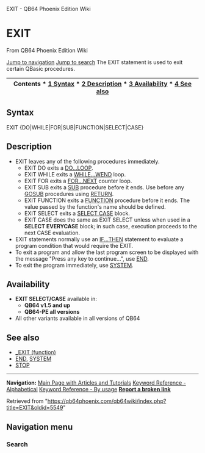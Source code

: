 


EXIT - QB64 Phoenix Edition Wiki








# EXIT



From QB64 Phoenix Edition Wiki



[Jump to navigation](#mw-head)
[Jump to search](#searchInput)
The EXIT statement is used to exit certain QBasic procedures.


  






| Contents * [1 Syntax](#Syntax) * [2 Description](#Description) * [3 Availability](#Availability) * [4 See also](#See_also) |
| --- |


## Syntax


EXIT {DO|WHILE|FOR|SUB|FUNCTION|SELECT|CASE}
  




## Description


* EXIT leaves any of the following procedures immediately.
	+ EXIT DO exits a [DO...LOOP](/qb64wiki/index.php/DO...LOOP "DO...LOOP").
	+ EXIT WHILE exits a [WHILE...WEND](/qb64wiki/index.php/WHILE...WEND "WHILE...WEND") loop.
	+ EXIT FOR exits a [FOR...NEXT](/qb64wiki/index.php/FOR...NEXT "FOR...NEXT") counter loop.
	+ EXIT SUB exits a [SUB](/qb64wiki/index.php/SUB "SUB") procedure before it ends. Use before any [GOSUB](/qb64wiki/index.php/GOSUB "GOSUB") procedures using [RETURN](/qb64wiki/index.php/RETURN "RETURN").
	+ EXIT FUNCTION exits a [FUNCTION](/qb64wiki/index.php/FUNCTION "FUNCTION") procedure before it ends. The value passed by the function's name should be defined.
	+ EXIT SELECT exits a [SELECT CASE](/qb64wiki/index.php/SELECT_CASE "SELECT CASE") block.
	+ EXIT CASE does the same as EXIT SELECT unless when used in a **SELECT EVERYCASE** block; in such case, execution proceeds to the next CASE evaluation.
* EXIT statements normally use an [IF...THEN](/qb64wiki/index.php/IF...THEN "IF...THEN") statement to evaluate a program condition that would require the EXIT.
* To exit a program and allow the last program screen to be displayed with the message "Press any key to continue...", use [END](/qb64wiki/index.php/END "END").
* To exit the program immediately, use [SYSTEM](/qb64wiki/index.php/SYSTEM "SYSTEM").


  




## Availability


* **EXIT SELECT/CASE** available in:
	+ **QB64 v1.5 and up**
	+ **QB64-PE all versions**
* All other variants available in all versions of QB64


  




## See also


* [\_EXIT (function)](/qb64wiki/index.php/EXIT_(function) "EXIT (function)")
* [END](/qb64wiki/index.php/END "END"), [SYSTEM](/qb64wiki/index.php/SYSTEM "SYSTEM")
* [STOP](/qb64wiki/index.php/STOP "STOP")


  






---


**Navigation:**
[Main Page with Articles and Tutorials](/qb64wiki/index.php/Main_Page "Main Page")
[Keyword Reference - Alphabetical](/qb64wiki/index.php/Keyword_Reference_-_Alphabetical "Keyword Reference - Alphabetical")
[Keyword Reference - By usage](/qb64wiki/index.php/Keyword_Reference_-_By_usage "Keyword Reference - By usage")
**[Report a broken link](https://qb64phoenix.com/forum/showthread.php?tid=2800)**  





Retrieved from "<https://qb64phoenix.com/qb64wiki/index.php?title=EXIT&oldid=5549>"




## Navigation menu








### Search





















